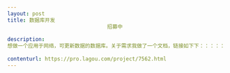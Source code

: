 ```yaml
---                
layout: post       
title: 数据库开发
                                招募中
           
description: 
想做一个应用于网络，可更新数据的数据库。关于需求我做了一个文档，链接如下下：：：：：：：：：：：：：：：：：：：：：：：：：：：：：：：：：：：：：：：：：：：：：：：：https://pan.baidu.com/s/10OG4uNr8JhG7bUXCZQ-0CA
     
contenturl: https://pro.lagou.com/project/7562.html      
---                 
```

